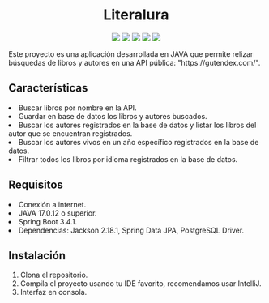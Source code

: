 
<h1 align="center"> Literalura </h1>
<p align="center">
   <img src="https://img.shields.io/badge/STATUS-EN_DESAROLLO-green">
   <img src="https://img.shields.io/badge/JAVA-17.0.12-red">
   <img src="https://img.shields.io/badge/Spring Boot-3.4.1-green">
   <img src="https://img.shields.io/badge/MAVEN-blue">
   <img src="https://img.shields.io/badge/Jackson-2.18.1-blue">
</p>
<p>Este proyecto es una aplicación desarrollada en JAVA que permite relizar búsquedas de libros y autores en una API pública: "https://gutendex.com/". 
</p>
<h2 align="left"> Características </h2>
<li>Buscar libros por nombre en la API.</li>
<li>Guardar en base de datos los libros y autores buscados.</li>
<li>Buscar los autores registrados en la base de datos y listar los libros del autor que se encuentran registrados.</li>
<li>Buscar los autores vivos en un año específico registrados en la base de datos.</li>
<li>Filtrar todos los libros por idioma registrados en la base de datos.</li>
<h2 align="left"> Requisitos </h2>
<li>Conexión a internet.</li>
<li>JAVA 17.0.12 o superior.</li>
<li>Spring Boot 3.4.1.</li>
<li>Dependencias: Jackson 2.18.1, Spring Data JPA, PostgreSQL Driver.</li>
<h2 align="left"> Instalación </h2>
<ol>
   <li>Clona el repositorio.</li>
   <li>Compila el proyecto usando tu IDE favorito, recomendamos usar IntelliJ.</li>
   <li>Interfaz en consola.</li>
</ol>
